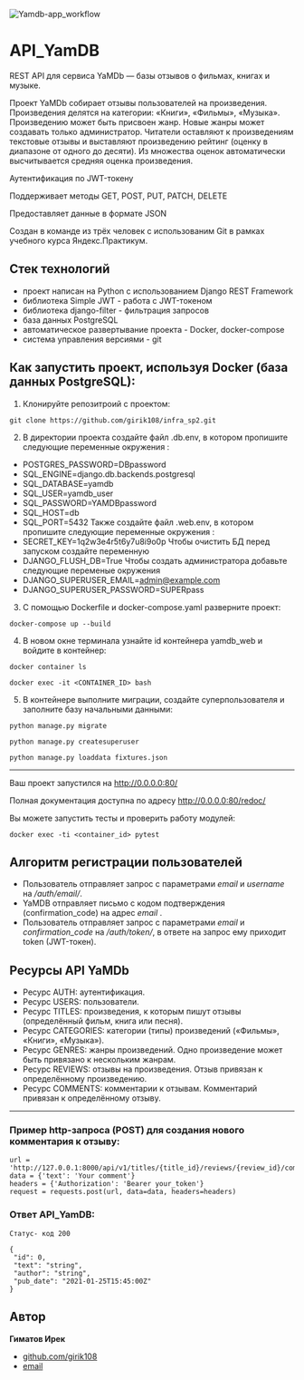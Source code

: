 ![Yamdb-app_workflow](https://github.com/girik108/yamdb_final/workflows/yamdb_workflow/badge.svg)

# API_YamDB

REST API для сервиса YaMDb — базы отзывов о фильмах, книгах и музыке.

Проект YaMDb собирает отзывы пользователей на произведения. Произведения делятся на категории: «Книги», «Фильмы», «Музыка».
Произведению может быть присвоен жанр. Новые жанры может создавать только администратор.
Читатели оставляют к произведениям текстовые отзывы и выставляют произведению рейтинг (оценку в диапазоне от одного до десяти).
Из множества оценок автоматически высчитывается средняя оценка произведения.

Аутентификация по JWT-токену

Поддерживает методы GET, POST, PUT, PATCH, DELETE

Предоставляет данные в формате JSON

Cоздан в команде из трёх человек с использованим Git в рамках учебного курса Яндекс.Практикум.

## Стек технологий
- проект написан на Python с использованием Django REST Framework
- библиотека Simple JWT - работа с JWT-токеном
- библиотека django-filter - фильтрация запросов
- база данных PostgreSQL
- автоматическое развертывание проекта - Docker, docker-compose
- система управления версиями - git

## Как запустить проект, используя Docker (база данных PostgreSQL):
1) Клонируйте репозитроий с проектом:
```
git clone https://github.com/girik108/infra_sp2.git
```
2) В директории проекта создайте файл .db.env, в котором пропишите следующие переменные окружения :
 - POSTGRES_PASSWORD=DBpassword
 - SQL_ENGINE=django.db.backends.postgresql
 - SQL_DATABASE=yamdb
 - SQL_USER=yamdb_user
 - SQL_PASSWORD=YAMDBpassword
 - SQL_HOST=db
 - SQL_PORT=5432
 Также создайте файл .web.env, в котором пропишите следующие переменные окружения :
 - SECRET_KEY=1q2w3e4r5t6y7u8i9o0p 
 Чтобы очистить БД перед запуском создайте переменную 
 - DJANGO_FLUSH_DB=True
 Чтобы создать администратора добавьте следующие переменые окружения 
 - DJANGO_SUPERUSER_EMAIL=admin@example.com
 - DJANGO_SUPERUSER_PASSWORD=SUPERpass
 
3) С помощью Dockerfile и docker-compose.yaml разверните проект:
```
docker-compose up --build
```

4) В новом окне терминала узнайте id контейнера yamdb_web и войдите в контейнер:
```
docker container ls
```
```
docker exec -it <CONTAINER_ID> bash
```
5) В контейнере выполните миграции, создайте суперпользователя и заполните базу начальными данными:
```
python manage.py migrate

python manage.py createsuperuser

python manage.py loaddata fixtures.json
```
_________________________________
Ваш проект запустился на http://0.0.0.0:80/

Полная документация доступна по адресу http://0.0.0.0:80/redoc/

Вы можете запустить тесты и проверить работу модулей:
```
docker exec -ti <container_id> pytest
```

## Алгоритм регистрации пользователей
- Пользователь отправляет запрос с параметрами *email* и *username* на */auth/email/*.
- YaMDB отправляет письмо с кодом подтверждения (confirmation_code) на адрес *email* .
- Пользователь отправляет запрос с параметрами *email* и *confirmation_code* на */auth/token/*, в ответе на запрос ему приходит token (JWT-токен).

## Ресурсы API YaMDb

- Ресурс AUTH: аутентификация.
- Ресурс USERS: пользователи.
- Ресурс TITLES: произведения, к которым пишут отзывы (определённый фильм, книга или песня).
- Ресурс CATEGORIES: категории (типы) произведений («Фильмы», «Книги», «Музыка»).
- Ресурс GENRES: жанры произведений. Одно произведение может быть привязано к нескольким жанрам.
- Ресурс REVIEWS: отзывы на произведения. Отзыв привязан к определённому произведению.
- Ресурс COMMENTS: комментарии к отзывам. Комментарий привязан к определённому отзыву.
______________________________________________________________________
### Пример http-запроса (POST) для создания нового комментария к отзыву:
```
url = 'http://127.0.0.1:8000/api/v1/titles/{title_id}/reviews/{review_id}/comments/'
data = {'text': 'Your comment'}
headers = {'Authorization': 'Bearer your_token'}
request = requests.post(url, data=data, headers=headers)
```
### Ответ API_YamDB:
```
Статус- код 200

{
 "id": 0,
 "text": "string",
 "author": "string",
 "pub_date": "2021-01-25T15:45:00Z"
}
```
## Автор

**Гиматов Ирек**

* [github.com/girik108](https://github.com/girik108)
* [email](mailto:gimatovig@yandex.ru)
